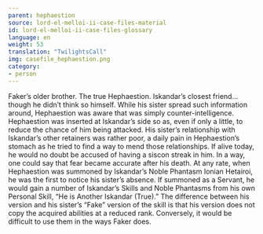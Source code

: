 ```yaml
---
parent: hephaestion
source: lord-el-melloi-ii-case-files-material
id: lord-el-melloi-ii-case-files-glossary
language: en
weight: 53
translation: "TwilightsCall"
img: casefile_hephaestion.png
category:
- person
---
```


Faker’s older brother. The true Hephaestion.
Iskandar’s closest friend…though he didn’t think so himself.
While his sister spread such information around, Hephaestion was aware that was simply counter-intelligence. Hephaestion was inserted at Iskandar’s side so as, even if only a little, to reduce the chance of him being attacked.
His sister’s relationship with Iskandar’s other retainers was rather poor, a daily pain in Hephaestion’s stomach as he tried to find a way to mend those relationships. If alive today, he would no doubt be accused of having a siscon streak in him. In a way, one could say that fear became accurate after his death.
At any rate, when Hephaestion was summoned by Iskandar’s Noble Phantasm Ionian Hetairoi, he was the first to notice his sister’s absence.
If summoned as a Servant, he would gain a number of Iskandar’s Skills and Noble Phantasms from his own Personal Skill, “He is Another Iskandar (True).” The difference between his version and his sister’s “Fake” version of the skill is that his version does not copy the acquired abilities at a reduced rank. Conversely, it would be difficult to use them in the ways Faker does.
